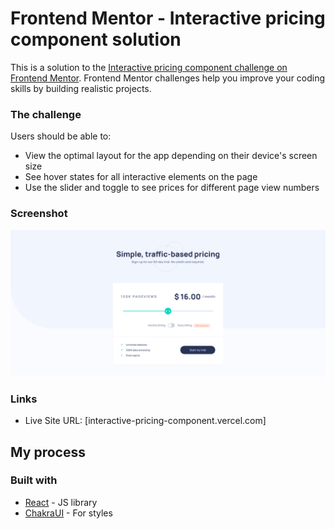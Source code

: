 # Frontend Mentor - Interactive pricing component solution

This is a solution to the [Interactive pricing component challenge on Frontend Mentor](https://www.frontendmentor.io/challenges/interactive-pricing-component-t0m8PIyY8). Frontend Mentor challenges help you improve your coding skills by building realistic projects. 


### The challenge

Users should be able to:

- View the optimal layout for the app depending on their device's screen size
- See hover states for all interactive elements on the page
- Use the slider and toggle to see prices for different page view numbers

### Screenshot

![](./screenshot.png)

### Links

- Live Site URL: [interactive-pricing-component.vercel.com]

## My process

### Built with

- [React](https://reactjs.org/) - JS library
- [ChakraUI](https://chakra-ui.com/) - For styles

